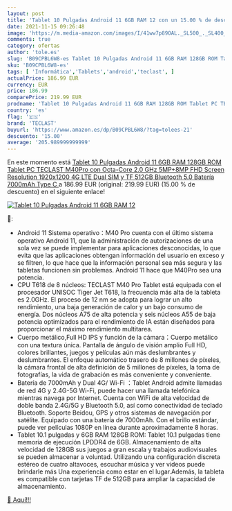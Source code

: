 ```yaml
---
layout: post
title: 'Tablet 10 Pulgadas Android 11 6GB RAM 12 con un 15.00 % de descuento'
date: 2021-11-15 09:26:48
image: 'https://m.media-amazon.com/images/I/41ww7p89OAL._SL500_._SL400_.jpg'
comments: true
category: ofertas
author: 'tole.es'
slug: 'B09CPBL6W8-es Tablet 10 Pulgadas Android 11 6GB RAM 128GB ROM Tablet PC...'
sku: 'B09CPBL6W8-es'
tags: [ 'Informática','Tablets','android','teclast', ]
actualPrice: 186.99 EUR
currency: EUR
price: 186.99
comparePrice: 219.99 EUR
prodname: 'Tablet 10 Pulgadas Android 11 6GB RAM 128GB ROM Tablet PC TECLAST M40Pro con Octa-Core 2.0 GHz 5MP+8MP FHD Screen Resolution 1920x1200 4G LTE Dual SIM y TF 512GB Bluetooth 5.0 Batería 7000mAh Type C '
country: 'es'
flag: '🇪🇸'
brand: 'TECLAST'
buyurl: 'https://www.amazon.es/dp/B09CPBL6W8/?tag=tolees-21'
descuento: '15.00'
average: '205.989999999999'
---
```


En este momento está [Tablet 10 Pulgadas Android 11 6GB RAM 128GB ROM Tablet PC TECLAST M40Pro con Octa-Core 2.0 GHz 5MP+8MP FHD Screen Resolution 1920x1200 4G LTE Dual SIM y TF 512GB Bluetooth 5.0 Batería 7000mAh Type C ](https://www.amazon.es/dp/B09CPBL6W8/?tag=tolees-21) a 186.99 EUR (original: 219.99 EUR) (15.00 %  de descuento) en el siguiente enlace!

[![Tablet 10 Pulgadas Android 11 6GB RAM 12](https://m.media-amazon.com/images/I/41ww7p89OAL._SL500_._SL400_.jpg)](https://www.amazon.es/dp/B09CPBL6W8/?tag=tolees-21)

🔎:

- Android 11 Sistema operativo：M40 Pro cuenta con el último sistema operativo Android 11, que la administración de autorizaciones de una sola vez se puede implementar para aplicaciones desconocidas, lo que evita que las aplicaciones obtengan información del usuario en exceso y se filtren, lo que hace que la información personal sea más segura y las tabletas funcionen sin problemas. Android 11 hace que M40Pro sea una potencia.
- CPU T618 de 8 núcleos: TECLAST M40 Pro Tablet está equipada con el procesador UNISOC Tiger Jet T618, la frecuencia más alta de la tableta es 2.0GHz. El proceso de 12 nm se adopta para lograr un alto rendimiento, una baja generación de calor y un bajo consumo de energía. Dos núcleos A75 de alta potencia y seis núcleos A55 de baja potencia optimizados para el rendimiento de IA están diseñados para proporcionar el máximo rendimiento multitarea.
- Cuerpo metálico,Full HD IPS y función de la cámara：Cuerpo metálico con una textura única. Pantalla de ángulo de visión amplio Full HD, colores brillantes, juegos y películas aún más deslumbrantes y deslumbrantes. El enfoque automático trasero de 8 millones de píxeles, la cámara frontal de alta definición de 5 millones de píxeles, la toma de fotografías, la vida de grabación es más conveniente y conveniente.
- Batería de 7000mAh y Dual 4G/ Wi-Fi ：Tablet Android admite llamadas de red 4G y 2.4G-5G Wi-Fi, puede hacer una llamada telefónica mientras navega por Internet. Cuenta con WiFi de alta velocidad de doble banda 2.4G/5G y Bluetooth 5.0, así como conectividad de teclado Bluetooth. Soporte Beidou, GPS y otros sistemas de navegación por satélite. Equipado con una batería de 7000mAh. Con el brillo estándar, puede ver películas 1080P en línea durante aproximadamente 8 horas.
- Tablet 10.1 pulgadas y 6GB RAM 128GB ROM: Tablet 10.1 pulgadas tiene memoria de ejecución LPDDR4 de 6GB. Almacenamiento de alta velocidad de 128GB sus juegos a gran escala y trabajos audiovisuales se pueden almacenar a voluntad. Utilizando una configuración discreta estéreo de cuatro altavoces, escuchar música y ver videos puede brindarle más Una experiencia como estar en el lugar.Además, la tableta es compatible con tarjetas TF de 512GB para ampliar la capacidad de almacenamiento.

[🛒 Aquí!!!](https://www.amazon.es/dp/B09CPBL6W8/?tag=tolees-21)
